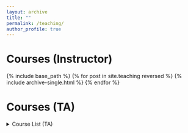 ```yaml
---
layout: archive
title: ""
permalink: /teaching/
author_profile: true
---
```


Courses (Instructor)
======
  {% include base_path %}
{% for post in site.teaching reversed %}
  {% include archive-single.html %}
{% endfor %}



Courses (TA)
======
<details>
<summary>Course List (TA)</summary>

Intro to Economics (Micro and Macro) x3, Labor Economics, Entrepreunership, Advanced Mircoeconomics, & Intro Econometrics
 
<!--- Consider just doing a list - Intro to Economics (Micro and Macro), Labor Economics, Entrepreunership, Advanced Mircoeconomics, Intro Econometrics>
